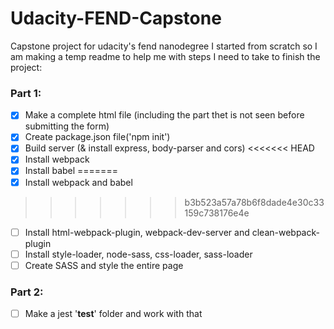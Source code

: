 # Udacity-FEND-Capstone
Capstone project for udacity's fend nanodegree
I started from scratch so I am making a temp readme to help me with steps I need to take to finish the project:

### Part 1:
- [x] Make a complete html file (including the part thet is not seen before submitting the form)
- [x] Create package.json file('npm init')
- [x] Build server (& install express, body-parser and cors)
<<<<<<< HEAD
- [x] Install webpack
- [x] Install babel
=======
- [x] Install webpack and babel
>>>>>>> b3b523a57a78b6f8dade4e30c33159c738176e4e
- [ ] Install html-webpack-plugin, webpack-dev-server and clean-webpack-plugin
- [ ] Install style-loader, node-sass, css-loader, sass-loader
- [ ] Create SASS and style the entire page

### Part 2:
- [ ] Make a jest '__test__' folder and work with that
